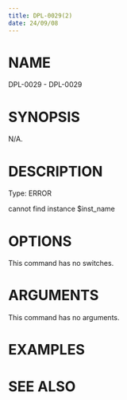 ```yaml
---
title: DPL-0029(2)
date: 24/09/08
---
```


# NAME

DPL-0029 - DPL-0029

# SYNOPSIS

N/A.

# DESCRIPTION

Type: ERROR

cannot find instance $inst_name

# OPTIONS

This command has no switches.

# ARGUMENTS

This command has no arguments.

# EXAMPLES

# SEE ALSO
